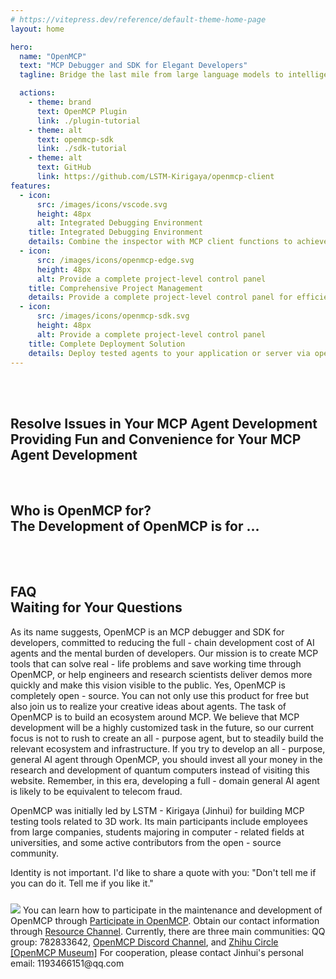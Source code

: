 ```yaml
---
# https://vitepress.dev/reference/default-theme-home-page
layout: home

hero:
  name: "OpenMCP"
  text: "MCP Debugger and SDK for Elegant Developers"
  tagline: Bridge the last mile from large language models to intelligent agents

  actions:
    - theme: brand
      text: OpenMCP Plugin
      link: ./plugin-tutorial
    - theme: alt
      text: openmcp-sdk
      link: ./sdk-tutorial
    - theme: alt
      text: GitHub
      link: https://github.com/LSTM-Kirigaya/openmcp-client
features:
  - icon:
      src: /images/icons/vscode.svg
      height: 48px
      alt: Integrated Debugging Environment
    title: Integrated Debugging Environment
    details: Combine the inspector with MCP client functions to achieve seamless development and testing
  - icon:
      src: /images/icons/openmcp-edge.svg
      height: 48px
      alt: Provide a complete project-level control panel
    title: Comprehensive Project Management
    details: Provide a complete project-level control panel for efficient MCP project supervision
  - icon:
      src: /images/icons/openmcp-sdk.svg
      height: 48px
      alt: Provide a complete project-level control panel
    title: Complete Deployment Solution
    details: Deploy tested agents to your application or server via openmcp-sdk
---
```


<br><br>

<h2 id="home-0">
Resolve Issues in Your MCP Agent Development
<br>
<span>Providing Fun and Convenience for Your MCP Agent Development</span>
</h2>

<BiliPlayer
  url="//player.bilibili.com/player.html?isOutside=true&aid=114445745397200&bvid=BV1zYGozgEHcautoplay=false"
  cover="https://picx.zhimg.com/80/v2-8c1f5d99066ed272554146ed8caf7cc3_1440w.png"
/>

<br>

<h2 id="home-1">
Who is OpenMCP for?
<br>
<span>The Development of OpenMCP is for ...</span>
</h2>

<br>

<KTab class="home-tab">
<TwoSideLayout
  label="Professional Software Engineers"
  :texts="[
    'Shift testing left to integrate your development and testing without opening third - party software. It offers extremely rich features.',
    'Manage, debug, and test your intelligent agents freely and elegantly on the left - hand panel.',
    'Every detail of the large language model calling tool is visible at a glance. You can directly reproduce unsatisfactory calling results with one click.',
    'Each conversation will display various performance indicators, facilitating cost management.',
    'The system prompt management panel allows you to easily build your intelligent agent applications with MCP servers and system prompts.'
  ]"
  image="./images/openmcp.chatbot.png"
/>
<TwoSideLayout
  label="Open - Source Community Enthusiasts"
  :texts="[
    'Shift testing left to integrate your development and testing without opening third - party software. It offers extremely rich features.',
    'OpenMCP is completely open - source. You can not only try this product for free but also join us to realize your creative ideas about agents.',
    'The technical details are fully disclosed. You don\'t have to worry about your ideas and tokens being plagiarized.',
    'The persistent system prompt management panel enables you to test the system prompts of actual MCP servers for sharing within the community.',
    'The details of each test will be 100% under Git version control, making it easy for you to share your test results and reproduce others\' MCP projects at zero cost.'
  ]"
  image="./images/opensource.png"
/>
<TwoSideLayout
  label="AI Research Scientists"
  :texts="[
    'Shift testing left to integrate your development and testing without opening third - party software. It offers extremely rich features.',
    'With just a few lines of code, you can quickly turn your scientific research results into MCP servers and connect to any large language model to achieve a user - friendly interface.',
    'All experimental data and configuration parameters are automatically included in the Git version management system, ensuring that research results are traceable and reproducible for academic exchanges and paper reproduction.',
    'Based on OpenMCP, you can quickly complete your demo and shorten the distance from innovation to implementation.'
  ]"
  image="./images/openmcp.chatbot.png"
/>
</KTab>

<br>

<h2 id="home-2">
FAQ
<br>
<span>Waiting for Your Questions</span>
</h2>

<el-collapse>
  <el-collapse-item title="What is OpenMCP suitable for?" name="1">
    As its name suggests, OpenMCP is an MCP debugger and SDK for developers, committed to reducing the full - chain development cost of AI agents and the mental burden of developers. Our mission is to create MCP tools that can solve real - life problems and save working time through OpenMCP, or help engineers and research scientists deliver demos more quickly and make this vision visible to the public.
  </el-collapse-item>
  <el-collapse-item title="Is OpenMCP free?" name="2">
    Yes, OpenMCP is completely open - source. You can not only use this product for free but also join us to realize your creative ideas about agents. The task of OpenMCP is to build an ecosystem around MCP. We believe that MCP development will be a highly customized task in the future, so our current focus is not to rush to create an all - purpose agent, but to steadily build the relevant ecosystem and infrastructure.
  </el-collapse-item>
  <el-collapse-item title="What is OpenMCP not suitable for?" name="3">
    If you try to develop an all - purpose, general AI agent through OpenMCP, you should invest all your money in the research and development of quantum computers instead of visiting this website. Remember, in this era, developing a full - domain general AI agent is likely to be equivalent to telecom fraud.
  </el-collapse-item>
  <el-collapse-item title="Who is developing OpenMCP?" name="4">
    <p>OpenMCP was initially led by LSTM - Kirigaya (Jinhui) for building MCP testing tools related to 3D work. Its main participants include employees from large companies, students majoring in computer - related fields at universities, and some active contributors from the open - source community.</p>
    <p>Identity is not important. I'd like to share a quote with you: "Don't tell me if you can do it. Tell me if you like it."</p>
    <img src="https://pica.zhimg.com/80/v2-3666e84b2f92bf444a5eb64fb9d08e71_1440w.png" style="max-width: 500px;margin-top:10px;"/>
  </el-collapse-item>
  <el-collapse-item title="How can I join you or participate in discussions?" name="5">
    You can learn how to participate in the maintenance and development of OpenMCP through <a href="https://kirigaya.cn/openmcp/preview/join.html" target="_blank">Participate in OpenMCP</a>. Obtain our contact information through <a href="https://kirigaya.cn/openmcp/preview/channel.html" target="_blank">Resource Channel</a>. Currently, there are three main communities: QQ group: 782833642, <a href="https://discord.com/invite/SKTZRf6NzU" target="_blank">OpenMCP Discord Channel</a>, and <a href="https://www.zhihu.com/ring/host/1911121615279849840" target="_blank">Zhihu Circle [OpenMCP Museum]</a>
  </el-collapse-item>
  <el-collapse-item title="How to contact us for cooperation?" name="6">
    For cooperation, please contact Jinhui's personal email: 1193466151@qq.com
  </el-collapse-item>
</el-collapse>